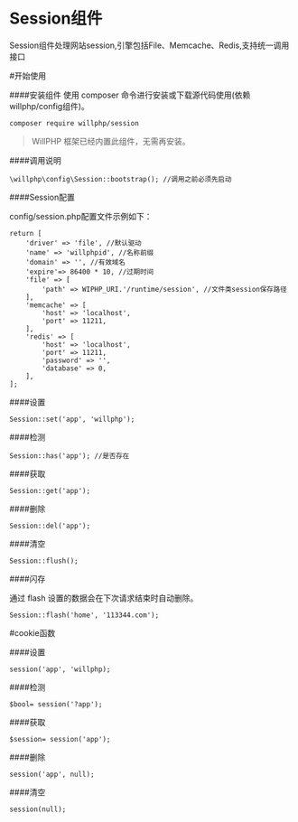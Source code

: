 # Session组件
Session组件处理网站session,引擎包括File、Memcache、Redis,支持统一调用接口

#开始使用

####安装组件
使用 composer 命令进行安装或下载源代码使用(依赖willphp/config组件)。

    composer require willphp/session

> WillPHP 框架已经内置此组件，无需再安装。

####调用说明

    \willphp\config\Session::bootstrap(); //调用之前必须先启动

####Session配置

config/session.php配置文件示例如下：

	return [
		'driver' => 'file', //默认驱动
		'name' => 'willphpid', //名称前缀
		'domain' => '', //有效域名
		'expire'=> 86400 * 10, //过期时间
		'file' => [
			'path' => WIPHP_URI.'/runtime/session', //文件类session保存路径
		],
		'memcache' => [
			'host' => 'localhost',
			'port' => 11211,
		],
		'redis' => [
			'host' => 'localhost',
			'port' => 11211,
			'password' => '',
			'database' => 0,
		],
	];

####设置

    Session::set('app', 'willphp');  

####检测

    Session::has('app'); //是否存在

####获取

    Session::get('app'); 

####删除

    Session::del('app'); 

####清空

    Session::flush(); 

####闪存

通过 flash 设置的数据会在下次请求结束时自动删除。	

	Session::flash('home', '113344.com');

#cookie函数

####设置

    session('app', 'willphp);

####检测

    $bool= session('?app');

####获取
	
    $session= session('app');

####删除

    session('app', null);

####清空

    session(null);



